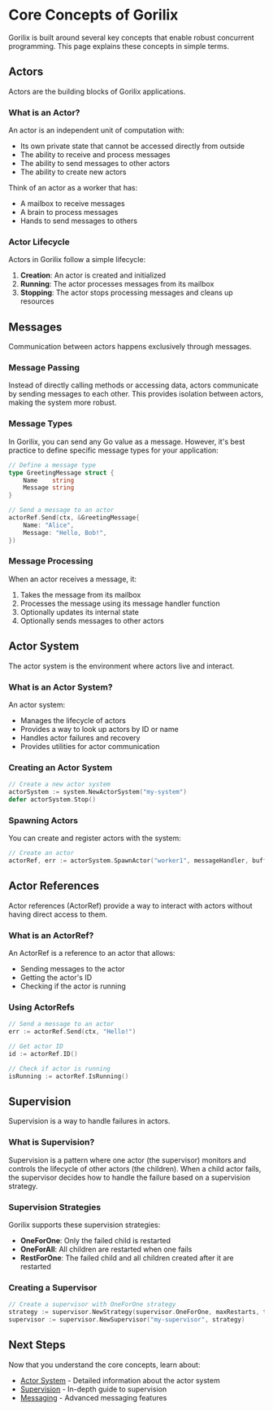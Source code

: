 # Core Concepts of Gorilix

Gorilix is built around several key concepts that enable robust concurrent programming. This page explains these concepts in simple terms.

## Actors

Actors are the building blocks of Gorilix applications.

### What is an Actor?

An actor is an independent unit of computation with:
- Its own private state that cannot be accessed directly from outside
- The ability to receive and process messages
- The ability to send messages to other actors
- The ability to create new actors

Think of an actor as a worker that has:
- A mailbox to receive messages
- A brain to process messages
- Hands to send messages to others

### Actor Lifecycle

Actors in Gorilix follow a simple lifecycle:
1. **Creation**: An actor is created and initialized
2. **Running**: The actor processes messages from its mailbox
3. **Stopping**: The actor stops processing messages and cleans up resources

## Messages

Communication between actors happens exclusively through messages.

### Message Passing

Instead of directly calling methods or accessing data, actors communicate by sending messages to each other. This provides isolation between actors, making the system more robust.

### Message Types

In Gorilix, you can send any Go value as a message. However, it's best practice to define specific message types for your application:

```go
// Define a message type
type GreetingMessage struct {
    Name    string
    Message string
}

// Send a message to an actor
actorRef.Send(ctx, &GreetingMessage{
    Name: "Alice",
    Message: "Hello, Bob!",
})
```

### Message Processing

When an actor receives a message, it:
1. Takes the message from its mailbox
2. Processes the message using its message handler function
3. Optionally updates its internal state
4. Optionally sends messages to other actors

## Actor System

The actor system is the environment where actors live and interact.

### What is an Actor System?

An actor system:
- Manages the lifecycle of actors
- Provides a way to look up actors by ID or name
- Handles actor failures and recovery
- Provides utilities for actor communication

### Creating an Actor System

```go
// Create a new actor system
actorSystem := system.NewActorSystem("my-system")
defer actorSystem.Stop()
```

### Spawning Actors

You can create and register actors with the system:

```go
// Create an actor
actorRef, err := actorSystem.SpawnActor("worker1", messageHandler, bufferSize)
```

## Actor References

Actor references (ActorRef) provide a way to interact with actors without having direct access to them.

### What is an ActorRef?

An ActorRef is a reference to an actor that allows:
- Sending messages to the actor
- Getting the actor's ID
- Checking if the actor is running

### Using ActorRefs

```go
// Send a message to an actor
err := actorRef.Send(ctx, "Hello!")

// Get actor ID
id := actorRef.ID()

// Check if actor is running
isRunning := actorRef.IsRunning()
```

## Supervision

Supervision is a way to handle failures in actors.

### What is Supervision?

Supervision is a pattern where one actor (the supervisor) monitors and controls the lifecycle of other actors (the children). When a child actor fails, the supervisor decides how to handle the failure based on a supervision strategy.

### Supervision Strategies

Gorilix supports these supervision strategies:
- **OneForOne**: Only the failed child is restarted
- **OneForAll**: All children are restarted when one fails
- **RestForOne**: The failed child and all children created after it are restarted

### Creating a Supervisor

```go
// Create a supervisor with OneForOne strategy
strategy := supervisor.NewStrategy(supervisor.OneForOne, maxRestarts, timeInterval)
supervisor := supervisor.NewSupervisor("my-supervisor", strategy)
```

## Next Steps

Now that you understand the core concepts, learn about:
- [Actor System](actor-system.md) - Detailed information about the actor system
- [Supervision](supervision.md) - In-depth guide to supervision
- [Messaging](messaging.md) - Advanced messaging features 